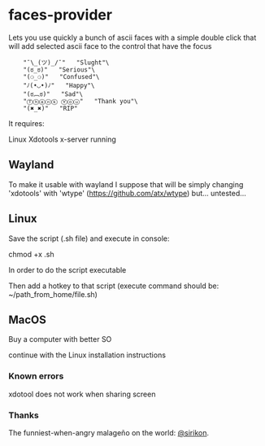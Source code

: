 # faces-provider

Lets you use quickly a bunch of ascii faces with a simple double click that will add selected ascii face to the control that have the focus

        "¯\_(ツ)_/¯"   "Slught"\
        "(ಠ_ಠ)"   "Serious"\
        "(⚆_⚆)"   "Confused"\
        "ﾉ(•◡•)ﾉ"   "Happy"\
        "(ಠ︹ಠ)"   "Sad"\
        "Ⓣⓗⓐⓝⓚ Ⓨⓞⓤ"   "Thank you"\
        "(✖_✖)"   "RIP"

It requires:

Linux
Xdotools
x-server running

## Wayland

To make it usable with wayland I suppose that will be simply changing 'xdotools' with 'wtype' (https://github.com/atx/wtype) but... untested...

## Linux

Save the script (.sh file) and execute in console:

chmod +x <file>.sh

In order to do the script executable

Then add a hotkey to that script (execute command should be: ~/path_from_home/file.sh)

## MacOS

Buy a computer with better SO

continue with the Linux installation instructions

### Known errors

xdotool does not work when sharing screen

### Thanks 

The funniest-when-angry malageño on the world: [@sirikon](https://github.com/sirikon).
